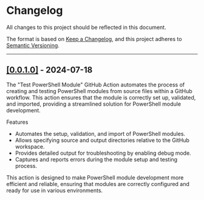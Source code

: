 # Changelog

All changes to this project should be reflected in this document.

The format is based on [Keep a Changelog](https://keepachangelog.com/en/1.0.0/), and this project adheres to [Semantic Versioning](https://semver.org/spec/v2.0.0.html).

---

## [[0.0.1.0]](https://github.com/mod-posh/TestPowerShellModule/releases/tag/v0.0.1.0) - 2024-07-18

The "Test PowerShell Module" GitHub Action automates the process of creating and testing PowerShell modules from source files within a GitHub workflow. This action ensures that the module is correctly set up, validated, and imported, providing a streamlined solution for PowerShell module development.

Features

- Automates the setup, validation, and import of PowerShell modules.
- Allows specifying source and output directories relative to the GitHub workspace.
- Provides detailed output for troubleshooting by enabling debug mode.
- Captures and reports errors during the module setup and testing process.

This action is designed to make PowerShell module development more efficient and reliable, ensuring that modules are correctly configured and ready for use in various environments.

